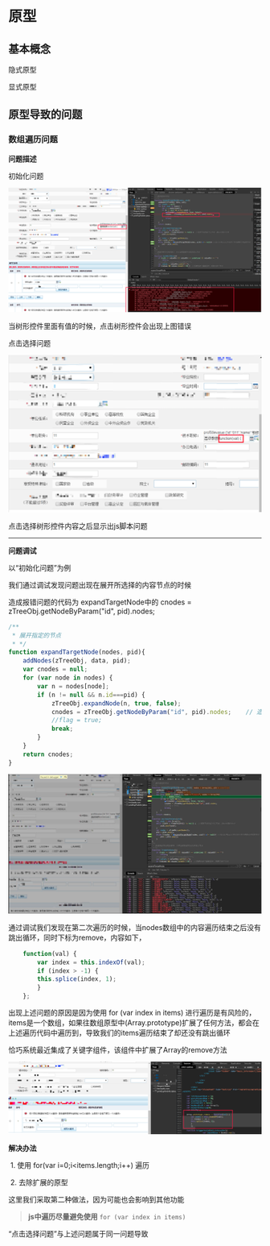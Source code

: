 # 原型

## 基本概念

隐式原型

显式原型


## 原型导致的问题



### 数组遍历问题

**问题描述**

初始化问题

![image-20200910171914788](images/img.png)

当树形控件里面有值的时候，点击树形控件会出现上图错误

点击选择问题


![image-20200910172140074](images/img_1.png)

点击选择树形控件内容之后显示出js脚本问题

---

**问题调试**

以“初始化问题”为例

我们通过调试发现问题出现在展开所选择的内容节点的时候

造成报错问题的代码为 expandTargetNode中的 cnodes = zTreeObj.getNodeByParam("id", pid).nodes;

~~~ js
/**
 * 展开指定的节点
 * */
function expandTargetNode(nodes, pid){
	addNodes(zTreeObj, data, pid);
	var cnodes = null;
	for (var node in nodes) {
		var n = nodes[node];
		if (n != null && n.id===pid) {
			zTreeObj.expandNode(n, true, false);
			cnodes = zTreeObj.getNodeByParam("id", pid).nodes;    // 造成问题的代码
			//flag = true;
			break;
		}
	}
	return cnodes;
}

~~~

![image-20200910172818868](images/img_2.png)

通过调试我们发现在第二次遍历的时候，当nodes数组中的内容遍历结束之后没有跳出循环，同时下标为remove，内容如下，

~~~ js
	function(val) { 
		var index = this.indexOf(val); 
		if (index > -1) { 
		this.splice(index, 1); 
		} 
	};	
~~~

 出现上述问题的原因是因为使用 for (var index in items) 进行遍历是有风险的，items是一个数组，如果往数组原型中(Array.prototype)扩展了任何方法，都会在上述遍历代码中遍历到，导致我们的items遍历结束了却还没有跳出循环



恰巧系统最近集成了关键字组件，该组件中扩展了Array的remove方法

![image-20200910172727897](images/img_3.png)


**解决办法**

​	1. 使用 for(var i=0;i<items.length;i++) 遍历

​	2. 去除扩展的原型

 这里我们采取第二种做法，因为可能也会影响到其他功能

> **js中遍历尽量避免使用**  `for (var index in items) `


“点击选择问题”与上述问题属于同一问题导致